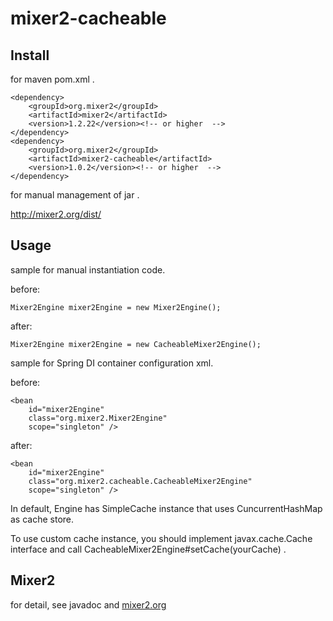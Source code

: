 mixer2-cacheable
================

Install
-------
for maven pom.xml .

    <dependency>
        <groupId>org.mixer2</groupId>
        <artifactId>mixer2</artifactId>
        <version>1.2.22</version><!-- or higher  -->
    </dependency>
    <dependency>
        <groupId>org.mixer2</groupId>
        <artifactId>mixer2-cacheable</artifactId>
        <version>1.0.2</version><!-- or higher  -->
    </dependency>

for manual management of jar .

 http://mixer2.org/dist/
 
Usage
-----

sample for manual instantiation code.

before:

    Mixer2Engine mixer2Engine = new Mixer2Engine();

after:

    Mixer2Engine mixer2Engine = new CacheableMixer2Engine();

sample for Spring DI container configuration xml.

before:

    <bean
        id="mixer2Engine"
        class="org.mixer2.Mixer2Engine"
        scope="singleton" />

after:

    <bean
        id="mixer2Engine"
        class="org.mixer2.cacheable.CacheableMixer2Engine"
        scope="singleton" />

In default, Engine has SimpleCache instance that uses 
CuncurrentHashMap as cache store.

To use custom cache instance,
you should implement javax.cache.Cache interface
and call CacheableMixer2Engine#setCache(yourCache) .


Mixer2
------

for detail, see javadoc and [mixer2.org](http://mixer2.org/)

